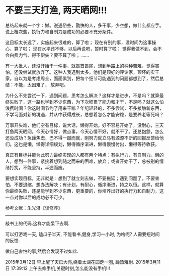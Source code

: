# 不要三天打渔, 两天晒网!!!
总结起来就一个字：懒。说通俗些，勤快的人，多干事，少空想，做什么都应手。说上档次些，执行力和自制力是成功的必要不充分条件。

这目标太长远了，实施起来很难的，算了啦； 现在有别的事，没时间为这事操心，算了啦； 现在水平还不够，以后再说吧，暂时算了啦； 觉得我做不到，会不会白费力气、得不偿失？要不算了啦； ……

有一大批人，还没开始干一件事，就畏首畏尾，想到半路上的种种苦难，觉得害怕，还没尝试就放弃了。这种人我遇到太多。他们是顶好的评论家，顶坏的实干家。自以为是考虑周全，面面俱到，把每个细节可能遇到的问题都想到了，然后总结：不能，太困难了， 放弃吧。

为什么不先尝试一下，遇到问题，思考怎么解决？这样才是进步，不是吗？就算最终失败了，这一路也学到不少东西，为下次积累了能力和才干，不是吗？就这么怕浪费时间？你这时间节约了用来干嘛？年纪轻轻的，不多尝试，不多接触新东西，不学习面对新的境遇，并从中获得成长，总想着怎么才能安稳，是要养老等死吗？

万事开头难，他们空有目标，说大话，懒得开始。好不容易开始了，没耐心，三天打鱼两天晒网。今天心情好，做点事，今天心情不好，就不干了。还总抱怨，怎么还没成功？急躁焦虑，巴不得一蹴而就，刚努力就立马有源源不断的回报反馈给他们。这也是懒，懒得详细规划，懒得循序渐进，懒得慢慢付出，懒得等待收获。

真正有目标并能为此努力最终实现的人都有两个特点：有执行力，有自制力。懒的人，想到一件事，紧接着想到随之而来的困难，放弃；或者开始干了，总被别的情绪打扰，不能坚持，半途而废。

要想实现目标，无非就是：想到了就立刻去做，不要拖延；遇到问题了，不要害怕，不要退缩，想办法解决；有计划，有耐心，循序渐进，持之以恒。这样，就算你最终失败，还是能学到不少东西，更重要的，你培养出好的执行力和自制力，这一点对你以后的成功必不可少。

参考文献：朱光潜《谈修养》

------------------------
敲书上的代码.这样才能呆下去啊.

可以打游戏一天, 磕瓜子半天, 不能看书,健身,学习一小时, 为啥呢? 人需要短时间的反馈.

做自己害怕的事,然后会发现不过如此.

2015年3月12日 早上醒了天已大亮,绕着太湖花园走一圈, 躁热难耐.
2015年3月11日 17:39:12 上午去修手机,关键时刻,怎么能没有手机!!!
